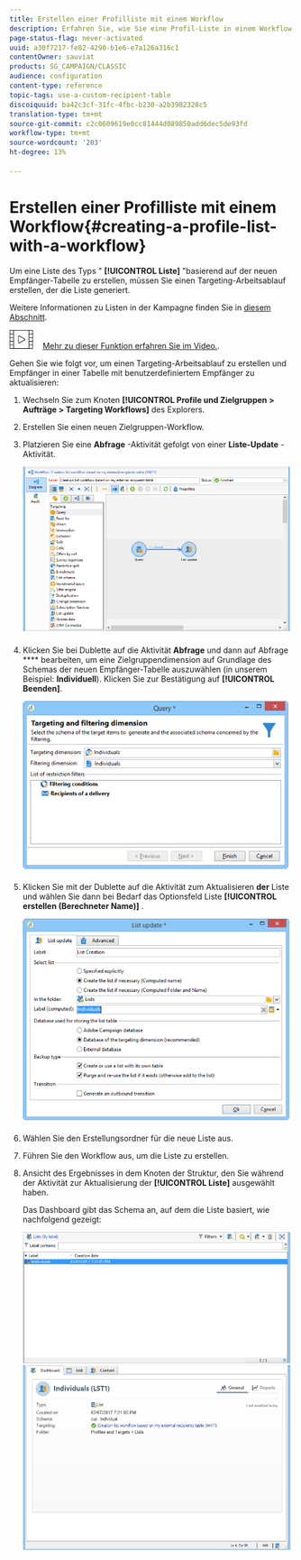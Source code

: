 ```yaml
---
title: Erstellen einer Profilliste mit einem Workflow
description: Erfahren Sie, wie Sie eine Profil-Liste in einem Workflow erstellen
page-status-flag: never-activated
uuid: a30f7217-fe82-4290-b1e6-e7a126a316c1
contentOwner: sauviat
products: SG_CAMPAIGN/CLASSIC
audience: configuration
content-type: reference
topic-tags: use-a-custom-recipient-table
discoiquuid: ba42c3cf-31fc-4fbc-b230-a2b3982328c5
translation-type: tm+mt
source-git-commit: c2c0609619e0cc81444d089850add6dec5de93fd
workflow-type: tm+mt
source-wordcount: '203'
ht-degree: 13%

---
```



# Erstellen einer Profilliste mit einem Workflow{#creating-a-profile-list-with-a-workflow}

Um eine Liste des Typs &quot; **[!UICONTROL Liste]** &quot;basierend auf der neuen Empfänger-Tabelle zu erstellen, müssen Sie einen Targeting-Arbeitsablauf erstellen, der die Liste generiert.

Weitere Informationen zu Listen in der Kampagne finden Sie in [diesem Abschnitt](../../platform/using/creating-and-managing-lists.md#about-lists-in-adobe-campaign).

![](assets/do-not-localize/how-to-video.png) [Mehr zu dieser Funktion erfahren Sie im Video.](../../platform/using/creating-and-managing-lists.md#create-list-in-a-wf-video).

Gehen Sie wie folgt vor, um einen Targeting-Arbeitsablauf zu erstellen und Empfänger in einer Tabelle mit benutzerdefiniertem Empfänger zu aktualisieren:

1. Wechseln Sie zum Knoten **[!UICONTROL Profile und Zielgruppen > Aufträge > Targeting Workflows]** des Explorers.
1. Erstellen Sie einen neuen Zielgruppen-Workflow.
1. Platzieren Sie eine **Abfrage** -Aktivität gefolgt von einer **Liste-Update** -Aktivität.

   ![](assets/mapping_create_list_workflow01.png)

1. Klicken Sie bei Dublette auf die Aktivität **Abfrage** und dann auf Abfrage **** bearbeiten, um eine Zielgruppendimension auf Grundlage des Schemas der neuen Empfänger-Tabelle auszuwählen (in unserem Beispiel: **Individuell**). Klicken Sie zur Bestätigung auf **[!UICONTROL Beenden]**.

   ![](assets/mapping_create_list_workflow03.png)

1. Klicken Sie mit der Dublette auf die Aktivität zum Aktualisieren **der** Liste und wählen Sie dann bei Bedarf das Optionsfeld Liste **[!UICONTROL erstellen (Berechneter Name)]** .

   ![](assets/mapping_create_list_workflow02.png)

1. Wählen Sie den Erstellungsordner für die neue Liste aus.
1. Führen Sie den Workflow aus, um die Liste zu erstellen.
1. Ansicht des Ergebnisses in dem Knoten der Struktur, den Sie während der Aktivität zur Aktualisierung der **[!UICONTROL Liste]** ausgewählt haben.

   Das Dashboard gibt das Schema an, auf dem die Liste basiert, wie nachfolgend gezeigt:

   ![](assets/mapping_list_view.png)



